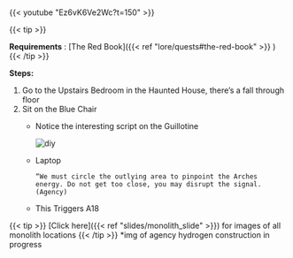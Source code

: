 #####
{{< youtube "Ez6vK6Ve2Wc?t=150" >}}

{{< tip >}}

**Requirements** : [The Red Book]({{< ref "lore/quests#the-red-book" >}}  )
{{< /tip >}}


**Steps:**


1. Go to the Upstairs Bedroom in the Haunted House, there’s a fall through floor 
1. Sit on the Blue Chair
	- Notice the interesting script on the Guillotine
	
		![diy](/images/bh/monolith_scripture.jpg)
	- Laptop

		`“We must circle the outlying area to pinpoint the Arches energy. Do not get too close, you may disrupt the signal. (Agency)`
	- This Triggers A18
	
{{< tip >}}
[Click here]({{< ref "slides/monolith_slide" >}}) for images of all monolith locations
{{<  /tip >}}
*img of agency hydrogen construction in progress